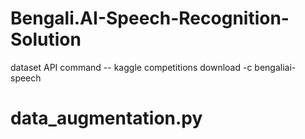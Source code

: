 # Bengali.AI-Speech-Recognition-Solution

dataset API command -- kaggle competitions download -c bengaliai-speech

# data_augmentation.py
